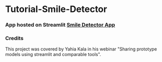 # Tutorial-Smile-Detector
 
### App hosted on Streamlit [Smile Detector App](https://share.streamlit.io/rochitasundar/tutorial-smile-detector/main/myapp2.py)

### Credits 
This project was covered by Yahia Kala in his webinar "Sharing prototype models using streamlit and comparable tools".

